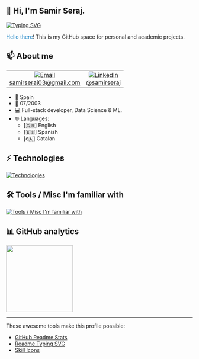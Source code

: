 ## 👋 Hi, I'm Samir Seraj. 

[![Typing SVG](https://readme-typing-svg.demolab.com?font=Poppins&weight=600&pause=1000&color=619EF7&random=false&width=450&height=30&lines=Full-stack+Developer;Passionate+about+Frontend;Always+learning+and+improving)](https://git.io/typing-svg)

<span style="color: #1982c4">Hello there</span>! This is my GitHub space for personal and academic projects.

## 📫 About me	

<table>
  <tr>
    <td align="center">
      <a href="mailto:samirseraj03@gmail.com" target="_blank">
        <img src="https://img.icons8.com/material-outlined/24/619ef7/email.png" alt="Email"/>
        <br/>
        samirseraj03@gmail.com
      </a>
    </td>
    <td align="center">
      <a href="https://www.linkedin.com/in/samirseraj" target="_blank">
        <img src="https://img.icons8.com/material-outlined/24/619ef7/linkedin.png" alt="LinkedIn"/>
        <br/>
        @samirseraj
      </a>
    </td>
  </tr>
</table>

- 📍 Spain
- 🎂 07/2003
- 💻 Full-stack developer, Data Science & ML.
- 🌐 Languages:
  - [🇬🇧] English
  - [🇪🇸] Spanish
  - [c🇦] Catalan

## ⚡ Technologies 

[![Technologies](https://skillicons.dev/icons?i=html,css,angular,bootstrap,tailwind,jquery,js,ts,cs,py,php,laravel,nodejs,express,docker,git,npm,mysql,mongodb,postgres&perline=10)](https://skillicons.dev)

## 🛠 Tools / Misc I'm familiar with

[![Tools / Misc I'm familiar with](https://skillicons.dev/icons?i=vscode,visualstudio,figma,bash,powershell,codepen,linux,debian,ubuntu,windows,github,md,notion,postman,stackoverflow,svg,webflow&perline=10)](https://skillicons.dev)

## 📊 GitHub analytics

<img height="180em" src="https://github-readme-stats-eight-theta.vercel.app/api/top-langs/?username=samirseraj03&layout=compact&langs_count=8&theme=algolia"/>

---
These awesome tools make this profile possible:

- [GitHub Readme Stats](https://github.com/anuraghazra/github-readme-stats)
- [Readme Typing SVG](https://github.com/DenverCoder1/readme-typing-svg)
- [Skill Icons](https://github.com/tandpfun/skill-icons)
